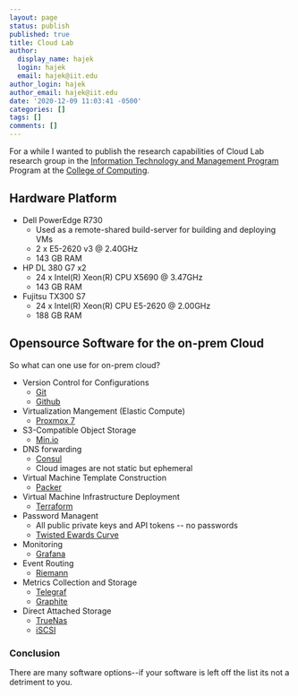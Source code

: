 ```yaml
---
layout: page
status: publish
published: true
title: Cloud Lab
author:
  display_name: hajek
  login: hajek
  email: hajek@iit.edu
author_login: hajek
author_email: hajek@iit.edu
date: '2020-12-09 11:03:41 -0500'
categories: []
tags: []
comments: []
---
```

For a while I wanted to publish the research capabilities of Cloud Lab research group in the [Information Technology and Management Program](http://iit.edu/itm "ITM") Program at the [College of Computing](https://www.iit.edu/computing "College of Computing").

## Hardware Platform

* Dell PowerEdge R730
  * Used as a remote-shared build-server for building and deploying VMs
  * 2 x E5-2620 v3 @ 2.40GHz
  * 143 GB RAM
* HP DL 380 G7 x2
  * 24 x Intel(R) Xeon(R) CPU X5690 @ 3.47GHz
  * 143 GB RAM
* Fujitsu TX300 S7
  * 24 x Intel(R) Xeon(R) CPU E5-2620 @ 2.00GHz
  * 188 GB RAM

## Opensource Software for the on-prem Cloud

So what can one use for on-prem cloud?  

* Version Control for Configurations
  * [Git](https://git-scm.org "Git website")
  * [Github](https://github.com "GitHub website")
* Virtualization Mangement (Elastic Compute)
  * [Proxmox 7](https://proxmox.com "Proxmox website")
* S3-Compatible Object Storage
  * [Min.io](https://min.io "Minio webpage")
* DNS forwarding
  * [Consul](https://consul.io "Consul website")
  * Cloud images are not static but ephemeral
* Virtual Machine Template Construction
  * [Packer](https://packer.io "Pacjer website")
* Virtual Machine Infrastructure Deployment
  * [Terraform](https://terraform.io "Terraform website")
* Password Managent
  * All public private keys and API tokens -- no passwords
  * [Twisted Ewards Curve](https://en.wikipedia.org/wiki/Twisted_Edwards_curve "Twisted Edwards Curve wiki page")
* Monitoring
  * [Grafana](https://grafana.com/ "Grafana website")
* Event Routing
  * [Riemann](http://riemann.com "Riemann Website")
* Metrics Collection and Storage
  * [Telegraf](https://www.influxdata.com/time-series-platform/telegraf/ "Telegraf webpage")
  * [Graphite](https://graphite.org "Graphite webpage")
* Direct Attached Storage
  * [TrueNas](https://truenas.com "Truenas website")
  * [iSCSI](https://en.wikipedia.org/wiki/ISCSI "iSCSI wiki page")

### Conclusion

There are many software options--if your software is left off the list its not a detriment to you.

